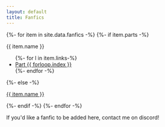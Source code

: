 ```yaml
---
layout: default
title: Fanfics
---
```

<section class="msetup mcontent">
    <div class="col fanfic-block">
        {%- for item in site.data.fanfics -%}
        {%- if item.parts -%}
        <p style="margin-bottom: 0;">{{ item.name }}</p>
        <ul>
            {%- for l in item.links-%}
            <li><a href="{{ item.link }}" class="ss-link">Part {{ forloop.index }}</a></li>
            {%- endfor -%}
        </ul>
        {%- else -%}
        <p><a href="{{ item.link }}" class="ss-link">{{ item.name }}</a></p>
        {%- endif -%}      
        {%- endfor -%}
        <br>
        <p>If you'd like a fanfic to be added here, contact me on discord!</p>
    </div>
</section>